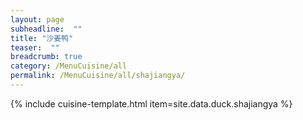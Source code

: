 ```yaml
---
layout: page
subheadline:  ""
title: "沙姜鸭" 
teaser:  "" 
breadcrumb: true
category: /MenuCuisine/all
permalink: /MenuCuisine/all/shajiangya/
---
```


{% include cuisine-template.html item=site.data.duck.shajiangya  %}
